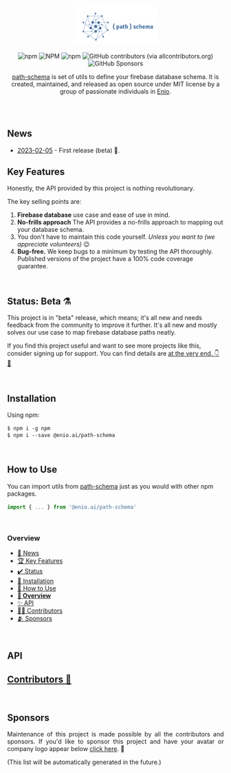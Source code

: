 <br>

<p align="center">
  <img width="197" src="https://github.com/enio-ireland/enio/blob/develop/images/path-schema.png?raw=true">
</p>

<p align="center">
  <img alt="npm" src="https://img.shields.io/npm/v/@enio.ai/path-schema?style=flat-square">
  <img alt="NPM" src="https://img.shields.io/npm/l/@enio.ai/path-schema?style=flat-square">
  <img alt="npm" src="https://img.shields.io/npm/dm/@enio.ai/path-schema?style=flat-square">
  <img alt="GitHub contributors (via allcontributors.org)" src="https://img.shields.io/github/all-contributors/enio-ireland/enio/develop?color=%23&style=flat-square">
  <img alt="GitHub Sponsors" src="https://img.shields.io/github/sponsors/enio-ireland?style=flat-square">
</p>

<p align="center">
  <a href="https://github.com/enio-ireland/enio/tree/develop/packages/path-schema">path-schema</a> is set of utils to define your firebase database schema. It is created, maintained, and released as open source under MIT license by a group of passionate individuals in <a href="https://github.com/enio-ireland/enio">Enio</a>.
</p>

<br>
<br>

## News

- [2023-02-05](https://github.com/enio-ireland/enio/blob/develop/packages/path-schema/CHANGELOG.md#200-2023-02-05) - First release (beta) :tada:.

## Key Features

Honestly, the API provided by this project is nothing revolutionary.

The key selling points are:

1. **Firebase database** use case and ease of use in mind.
2. **No-frills approach** The API provides a no-frills approach to mapping out your database schema.
3. You don't have to maintain this code yourself. _Unless you want to (we appreciate volunteers)_ :wink:
4. **Bug-free.** We keep bugs to a minimum by testing the API thoroughly. Published versions of the project have a 100% code coverage guarantee.

<br>

## Status: Beta :alembic:

This project is in "beta" release, which means; it's all new and needs feedback from the community to improve it further. It's all new and mostly solves our use case to map firebase database paths neatly.

If you find this project useful and want to see more projects like this, consider signing up for support. You can find details are [at the very end. :point_down: :seedling:](#sponsors)

<br>

## Installation

Using npm:

```
$ npm i -g npm
$ npm i --save @enio.ai/path-schema
```

<br>

## How to Use

You can import utils from [path-schema]() just as you would with other npm packages.

```javascript
import { ... } from '@enio.ai/path-schema'
```

<br>

### Overview

- [:pushpin: News](#news)
- [:trophy: Key Features](#key-features)
- [:heavy_check_mark: Status](#status-beta-alembic)
- [:open_book: Installation](#installation)
- [:open_book: How to Use](#how-to-use)
- **[:compass: Overview](#overview)**
- [:sparkles: API](#api)
- [:technologist: Contributors](#contributors-link)
- [:people_hugging: Sponsors](#sponsors)

<br>

## API

## [Contributors :link:](https://github.com/enio-ireland/enio/blob/develop/CONTRIBUTORS.md)

<br>

## Sponsors

<p style="text-align: justify">
  Maintenance of this project is made possible by all the contributors and sponsors. If you'd like to sponsor this project and have your avatar or company logo appear below <a href="https://github.com/sponsors/enio-ireland">click here</a>. 💖
</p>

(This list will be automatically generated in the future.)
